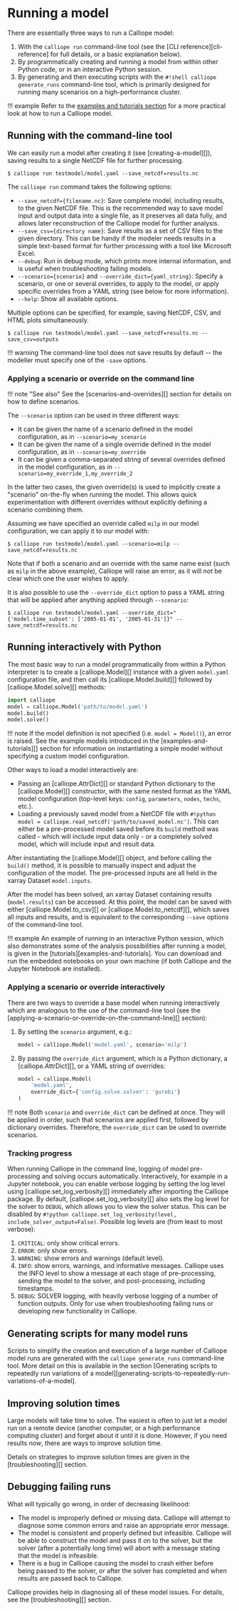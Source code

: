 # Running a model

There are essentially three ways to run a Calliope model:

1. With the `calliope run` command-line tool (see the [CLI reference][cli-reference] for full details, or a basic explanation below).
2. By programmatically creating and running a model from within other Python code, or in an interactive Python session.
3. By generating and then executing scripts with the `#!shell calliope generate_runs` command-line tool, which is primarily designed for running many scenarios on a high-performance cluster.

!!! example
    Refer to the [examples and tutorials section](examples/index.md) for a more practical look at how to run a Calliope model.

## Running with the command-line tool

We can easily run a model after creating it (see [creating-a-model][]), saving results to a single NetCDF file for further processing.

```shell
$ calliope run testmodel/model.yaml --save_netcdf=results.nc
```

The `calliope run` command takes the following options:

* `--save_netcdf={filename.nc}`: Save complete model, including results, to the given NetCDF file. This is the recommended way to save model input and output data into a single file, as it preserves all data fully, and allows later reconstruction of the Calliope model for further analysis.
* `--save_csv={directory name}`: Save results as a set of CSV files to the given directory. This can be handy if the modeler needs results in a simple text-based format for further processing with a tool like Microsoft Excel.
* `--debug`: Run in debug mode, which prints more internal information, and is useful when troubleshooting failing models.
* `--scenario={scenario}` and `--override_dict={yaml_string}`: Specify a scenario, or one or several overrides, to apply to the model, or apply specific overrides from a YAML string (see below for more information).
* `--help`: Show all available options.

Multiple options can be specified, for example, saving NetCDF, CSV, and HTML plots simultaneously.

```shell
$ calliope run testmodel/model.yaml --save_netcdf=results.nc --save_csv=outputs
```

!!! warning
    The command-line tool does not save results by default -- the modeller must specify one of the `-save` options.


### Applying a scenario or override on the command line

!!! note "See also"
    See the [scenarios-and-overrides][] section for details on how to define scenarios.

The `--scenario` option can be used in three different ways:

* It can be given the name of a scenario defined in the model configuration, as in `--scenario=my_scenario`
* It can be given the name of a single override defined in the model configuration, as in `--scenario=my_override`
* It can be given a comma-separated string of several overrides defined in the model configuration, as in `--scenario=my_override_1,my_override_2`

In the latter two cases, the given override(s) is used to implicitly create a "scenario" on-the-fly when running the model.
This allows quick experimentation with different overrides without explicitly defining a scenario combining them.

Assuming we have specified an override called ``milp`` in our model configuration, we can apply it to our model with:

```shell
$ calliope run testmodel/model.yaml --scenario=milp --save_netcdf=results.nc
```

Note that if both a scenario and an override with the same name exist (such as ``milp`` in the above example), Calliope will raise an error, as it will not be clear which one the user wishes to apply.

It is also possible to use the `--override_dict` option to pass a YAML string that will be applied after anything applied through `--scenario`:

```shell
$ calliope run testmodel/model.yaml --override_dict="{'model.time_subset': ['2005-01-01', '2005-01-31']}" --save_netcdf=results.nc
```

## Running interactively with Python

The most basic way to run a model programmatically from within a Python interpreter is to create a [calliope.Model][] instance with a given `model.yaml` configuration file, and then call its [calliope.Model.build][] followed by [calliope.Model.solve][] methods:

```python
import calliope
model = calliope.Model('path/to/model.yaml')
model.build()
model.solve()
```

!!! note
    If the model definition is not specified (i.e. `model = Model()`), an error is raised.
    See the example models introduced in the [examples-and-tutorials][] section for information on instantiating a simple model without specifying a custom model configuration.

Other ways to load a model interactively are:

* Passing an [calliope.AttrDict][] or standard Python dictionary to the [calliope.Model][] constructor, with the same nested format as the YAML model configuration (top-level keys: `config`, `parameters`, `nodes`, `techs`, etc.).
* Loading a previously saved model from a NetCDF file with `#!python model = calliope.read_netcdf('path/to/saved_model.nc')`.
This can either be a pre-processed model saved before its `build` method was called - which will include input data only - or a completely solved model, which will include input and result data.

After instantiating the [calliope.Model][] object, and before calling the `build()` method, it is possible to manually inspect and adjust the configuration of the model.
The pre-processed inputs are all held in the xarray Dataset `model.inputs`.

After the model has been solved, an xarray Dataset containing results (`model.results`) can be accessed.
At this point, the model can be saved with either [calliope.Model.to_csv][] or [calliope.Model.to_netcdf][], which saves all inputs and results, and is equivalent to the corresponding `--save` options of the command-line tool.

!!! example
    An example of running in an interactive Python session, which also demonstrates some of the analysis possibilities after running a model, is given in the [tutorials][examples-and-tutorials].
    You can download and run the embedded notebooks on your own machine (if both Calliope and the Jupyter Notebook are installed).

### Applying a scenario or override interactively

There are two ways to override a base model when running interactively which are analogous to the use of the command-line tool (see the [applying-a-scenario-or-override-on-the-command-line][] section):

1. By setting the `scenario` argument, e.g.:

    ```python
    model = calliope.Model('model.yaml', scenario='milp')
    ```

2. By passing the `override_dict` argument, which is a Python dictionary, a [calliope.AttrDict][], or a YAML string of overrides:

    ```python
    model = calliope.Model(
        'model.yaml',
        override_dict={'config.solve.solver': 'gurobi'}
    )
    ```

!!! note
    Both `scenario` and `override_dict` can be defined at once.
    They will be applied in order, such that scenarios are applied first, followed by dictionary overrides.
    Therefore, the `override_dict` can be used to override scenarios.

### Tracking progress

When running Calliope in the command line, logging of model pre-processing and solving occurs automatically.
Interactively, for example in a Jupyter notebook, you can enable verbose logging by setting the log level using [calliope.set_log_verbosity][] immediately after importing the Calliope package.
By default, [calliope.set_log_verbosity][] also sets the log level for the solver to `DEBUG`, which allows you to view the solver status.
This can be disabled by `#!python calliope.set_log_verbosity(level, include_solver_output=False)`.
Possible log levels are (from least to most verbose):

1. `CRITICAL`: only show critical errors.
2. `ERROR`: only show errors.
3. `WARNING`: show errors and warnings (default level).
4. `INFO`: show errors, warnings, and informative messages. Calliope uses the INFO level to show a message at each stage of pre-processing, sending the model to the solver, and post-processing, including timestamps.
5. `DEBUG`: SOLVER logging, with heavily verbose logging of a number of function outputs. Only for use when troubleshooting failing runs or developing new functionality in Calliope.

## Generating scripts for many model runs

Scripts to simplify the creation and execution of a large number of Calliope model runs are generated with the `calliope generate_runs` command-line tool.
More detail on this is available in the section [Generating scripts to repeatedly run variations of a model][generating-scripts-to-repeatedly-run-variations-of-a-model].

## Improving solution times

Large models will take time to solve.
The easiest is often to just let a model run on a remote device (another computer, or a high performance computing cluster) and forget about it until it is done.
However, if you need results *now*, there are ways to improve solution time.

Details on strategies to improve solution times are given in the [troubleshooting][] section.

## Debugging failing runs

What will typically go wrong, in order of decreasing likelihood:

* The model is improperly defined or missing data.
Calliope will attempt to diagnose some common errors and raise an appropriate error message.
* The model is consistent and properly defined but infeasible.
Calliope will be able to construct the model and pass it on to the solver, but the solver (after a potentially long time) will abort with a message stating that the model is infeasible.
* There is a bug in Calliope causing the model to crash either before being passed to the solver, or after the solver has completed and when results are passed back to Calliope.

Calliope provides help in diagnosing all of these model issues. For details, see the [troubleshooting][] section.
